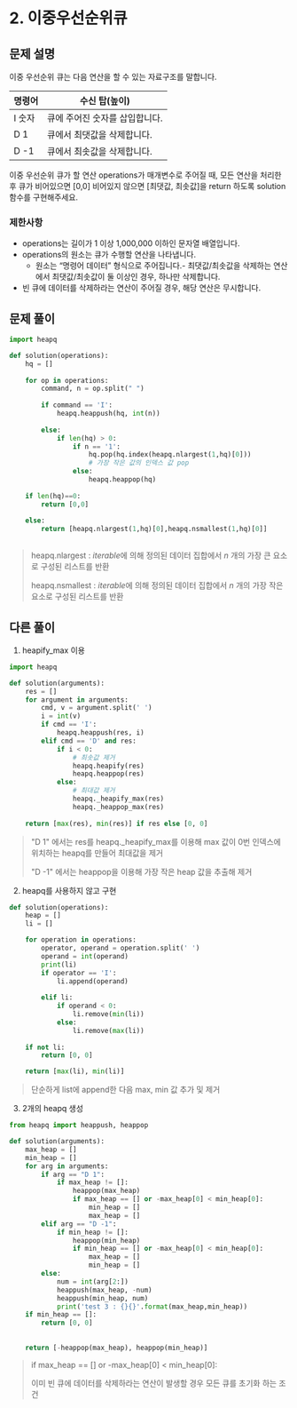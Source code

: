 # 2.  이중우선순위큐

## 문제 설명
이중 우선순위 큐는 다음 연산을 할 수 있는 자료구조를 말합니다.

| 명령어 | 수신 탑(높이)                  |
| ------ | ------------------------------ |
| I 숫자 | 큐에 주어진 숫자를 삽입합니다. |
| D 1    | 큐에서 최댓값을 삭제합니다.    |
| D -1   | 큐에서 최솟값을 삭제합니다.    |

이중 우선순위 큐가 할 연산 operations가 매개변수로 주어질 때, 모든 연산을 처리한 후 큐가 비어있으면 [0,0] 비어있지 않으면 [최댓값, 최솟값]을 return 하도록 solution 함수를 구현해주세요.

### 제한사항

- operations는 길이가 1 이상 1,000,000 이하인 문자열 배열입니다.
- operations의 원소는 큐가 수행할 연산을 나타냅니다.
  - 원소는 “명령어 데이터” 형식으로 주어집니다.- 최댓값/최솟값을 삭제하는 연산에서 최댓값/최솟값이 둘 이상인 경우, 하나만 삭제합니다.
- 빈 큐에 데이터를 삭제하라는 연산이 주어질 경우, 해당 연산은 무시합니다.




## 문제 풀이
```python
import heapq

def solution(operations):
    hq = []
    
    for op in operations:
        command, n = op.split(" ")
        
        if command == 'I':
            heapq.heappush(hq, int(n))
            
        else:
            if len(hq) > 0:
                if n == '1':
                    hq.pop(hq.index(heapq.nlargest(1,hq)[0]))
                    # 가장 작은 값의 인덱스 값 pop
                else:
                    heapq.heappop(hq)
                    
    if len(hq)==0:
        return [0,0]
    
    else:
        return [heapq.nlargest(1,hq)[0],heapq.nsmallest(1,hq)[0]]
                

```

> heapq.nlargest : *iterable*에 의해 정의된 데이터 집합에서 *n* 개의 가장 큰 요소로 구성된 리스트를 반환 
>
> heapq.nsmallest : *iterable*에 의해 정의된 데이터 집합에서 *n* 개의 가장 작은 요소로 구성된 리스트를 반환



##  다른 풀이

1.  heapify_max 이용

```python
import heapq

def solution(arguments):
    res = []
    for argument in arguments:
        cmd, v = argument.split(' ')
        i = int(v)
        if cmd == 'I':
            heapq.heappush(res, i)
        elif cmd == 'D' and res:
            if i < 0:
                # 최솟값 제거
                heapq.heapify(res)
                heapq.heappop(res)
            else:
                # 최대값 제거
                heapq._heapify_max(res)
                heapq._heappop_max(res)
                
    return [max(res), min(res)] if res else [0, 0]
```

> "D 1" 에서는 res를 heapq._heapify_max를 이용해 max 값이 0번 인덱스에 위치하는 heapq를 만들어 최대값을 제거
>
> "D -1" 에서는 heappop을 이용해 가장 작은 heap 값을 추출해 제거



2. heapq를 사용하지 않고 구현

```python
def solution(operations):
    heap = []
    li = []

    for operation in operations:
        operator, operand = operation.split(' ')
        operand = int(operand)
        print(li)
        if operator == 'I':
            li.append(operand)
            
        elif li:
            if operand < 0:
                li.remove(min(li))
            else:
                li.remove(max(li))
                
    if not li:
        return [0, 0]

    return [max(li), min(li)]
```

> 단순하게 list에 append한 다음 max, min 값 추가 및 제거



3. 2개의 heapq 생성

```python
from heapq import heappush, heappop

def solution(arguments):
    max_heap = []
    min_heap = []
    for arg in arguments:
        if arg == "D 1":
            if max_heap != []:
                heappop(max_heap)
                if max_heap == [] or -max_heap[0] < min_heap[0]:
                    min_heap = []
                    max_heap = []
        elif arg == "D -1":
            if min_heap != []:
                heappop(min_heap)
                if min_heap == [] or -max_heap[0] < min_heap[0]:
                    max_heap = []
                    min_heap = []
        else:
            num = int(arg[2:])
            heappush(max_heap, -num)
            heappush(min_heap, num)
            print('test 3 : {}{}'.format(max_heap,min_heap))
    if min_heap == []:
        return [0, 0]
    
    
    return [-heappop(max_heap), heappop(min_heap)]
```

> if max_heap == [] or -max_heap[0] < min_heap[0]:
>
> 이미 빈 큐에 데이터를 삭제하라는 연산이 발생할 경우 모든 큐를 초기화 하는 조건 

